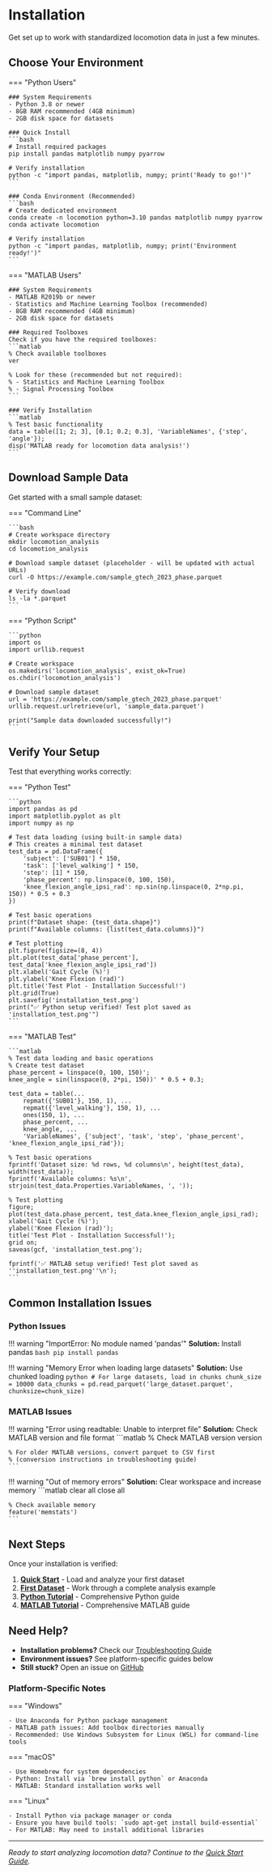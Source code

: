 # Installation

Get set up to work with standardized locomotion data in just a few minutes.

## Choose Your Environment

=== "Python Users"

    ### System Requirements
    - Python 3.8 or newer
    - 8GB RAM recommended (4GB minimum)
    - 2GB disk space for datasets

    ### Quick Install
    ```bash
    # Install required packages
    pip install pandas matplotlib numpy pyarrow

    # Verify installation
    python -c "import pandas, matplotlib, numpy; print('Ready to go!')"
    ```

    ### Conda Environment (Recommended)
    ```bash
    # Create dedicated environment
    conda create -n locomotion python=3.10 pandas matplotlib numpy pyarrow
    conda activate locomotion

    # Verify installation
    python -c "import pandas, matplotlib, numpy; print('Environment ready!')"
    ```

=== "MATLAB Users"

    ### System Requirements
    - MATLAB R2019b or newer
    - Statistics and Machine Learning Toolbox (recommended)
    - 8GB RAM recommended (4GB minimum)
    - 2GB disk space for datasets

    ### Required Toolboxes
    Check if you have the required toolboxes:
    ```matlab
    % Check available toolboxes
    ver
    
    % Look for these (recommended but not required):
    % - Statistics and Machine Learning Toolbox
    % - Signal Processing Toolbox
    ```

    ### Verify Installation
    ```matlab
    % Test basic functionality
    data = table([1; 2; 3], [0.1; 0.2; 0.3], 'VariableNames', {'step', 'angle'});
    disp('MATLAB ready for locomotion data analysis!')
    ```

## Download Sample Data

Get started with a small sample dataset:

=== "Command Line"

    ```bash
    # Create workspace directory
    mkdir locomotion_analysis
    cd locomotion_analysis

    # Download sample dataset (placeholder - will be updated with actual URLs)
    curl -O https://example.com/sample_gtech_2023_phase.parquet
    
    # Verify download
    ls -la *.parquet
    ```

=== "Python Script"

    ```python
    import os
    import urllib.request

    # Create workspace
    os.makedirs('locomotion_analysis', exist_ok=True)
    os.chdir('locomotion_analysis')

    # Download sample dataset
    url = 'https://example.com/sample_gtech_2023_phase.parquet'
    urllib.request.urlretrieve(url, 'sample_data.parquet')
    
    print("Sample data downloaded successfully!")
    ```

## Verify Your Setup

Test that everything works correctly:

=== "Python Test"

    ```python
    import pandas as pd
    import matplotlib.pyplot as plt
    import numpy as np

    # Test data loading (using built-in sample data)
    # This creates a minimal test dataset
    test_data = pd.DataFrame({
        'subject': ['SUB01'] * 150,
        'task': ['level_walking'] * 150,
        'step': [1] * 150,
        'phase_percent': np.linspace(0, 100, 150),
        'knee_flexion_angle_ipsi_rad': np.sin(np.linspace(0, 2*np.pi, 150)) * 0.5 + 0.3
    })

    # Test basic operations
    print(f"Dataset shape: {test_data.shape}")
    print(f"Available columns: {list(test_data.columns)}")
    
    # Test plotting
    plt.figure(figsize=(8, 4))
    plt.plot(test_data['phase_percent'], test_data['knee_flexion_angle_ipsi_rad'])
    plt.xlabel('Gait Cycle (%)')
    plt.ylabel('Knee Flexion (rad)')
    plt.title('Test Plot - Installation Successful!')
    plt.grid(True)
    plt.savefig('installation_test.png')
    print("✅ Python setup verified! Test plot saved as 'installation_test.png'")
    ```

=== "MATLAB Test"

    ```matlab
    % Test data loading and basic operations
    % Create test dataset
    phase_percent = linspace(0, 100, 150)';
    knee_angle = sin(linspace(0, 2*pi, 150))' * 0.5 + 0.3;
    
    test_data = table(...
        repmat({'SUB01'}, 150, 1), ...
        repmat({'level_walking'}, 150, 1), ...
        ones(150, 1), ...
        phase_percent, ...
        knee_angle, ...
        'VariableNames', {'subject', 'task', 'step', 'phase_percent', 'knee_flexion_angle_ipsi_rad'});

    % Test basic operations
    fprintf('Dataset size: %d rows, %d columns\n', height(test_data), width(test_data));
    fprintf('Available columns: %s\n', strjoin(test_data.Properties.VariableNames, ', '));

    % Test plotting
    figure;
    plot(test_data.phase_percent, test_data.knee_flexion_angle_ipsi_rad);
    xlabel('Gait Cycle (%)');
    ylabel('Knee Flexion (rad)');
    title('Test Plot - Installation Successful!');
    grid on;
    saveas(gcf, 'installation_test.png');
    
    fprintf('✅ MATLAB setup verified! Test plot saved as ''installation_test.png''\n');
    ```

## Common Installation Issues

### Python Issues

!!! warning "ImportError: No module named 'pandas'"
    **Solution:** Install pandas
    ```bash
    pip install pandas
    ```

!!! warning "Memory Error when loading large datasets"
    **Solution:** Use chunked loading
    ```python
    # For large datasets, load in chunks
    chunk_size = 10000
    data_chunks = pd.read_parquet('large_dataset.parquet', chunksize=chunk_size)
    ```

### MATLAB Issues

!!! warning "Error using readtable: Unable to interpret file"
    **Solution:** Check MATLAB version and file format
    ```matlab
    % Check MATLAB version
    version
    
    % For older MATLAB versions, convert parquet to CSV first
    % (conversion instructions in troubleshooting guide)
    ```

!!! warning "Out of memory errors"
    **Solution:** Clear workspace and increase memory
    ```matlab
    clear all
    close all
    
    % Check available memory
    feature('memstats')
    ```

## Next Steps

Once your installation is verified:

1. **[Quick Start](quick_start/)** - Load and analyze your first dataset
2. **[First Dataset](first_dataset/)** - Work through a complete analysis example
3. **[Python Tutorial](../tutorials/python/getting_started_python/)** - Comprehensive Python guide
4. **[MATLAB Tutorial](../tutorials/matlab/getting_started_matlab/)** - Comprehensive MATLAB guide

## Need Help?

- **Installation problems?** Check our [Troubleshooting Guide](../user_guide/troubleshooting/)
- **Environment issues?** See platform-specific guides below
- **Still stuck?** Open an issue on [GitHub](https://github.com/your-org/locomotion-data-standardization/issues)

### Platform-Specific Notes

=== "Windows"

    - Use Anaconda for Python package management
    - MATLAB path issues: Add toolbox directories manually
    - Recommended: Use Windows Subsystem for Linux (WSL) for command-line tools

=== "macOS"

    - Use Homebrew for system dependencies
    - Python: Install via `brew install python` or Anaconda
    - MATLAB: Standard installation works well

=== "Linux"

    - Install Python via package manager or conda
    - Ensure you have build tools: `sudo apt-get install build-essential`
    - For MATLAB: May need to install additional libraries

---

*Ready to start analyzing locomotion data? Continue to the [Quick Start Guide](quick_start/).*